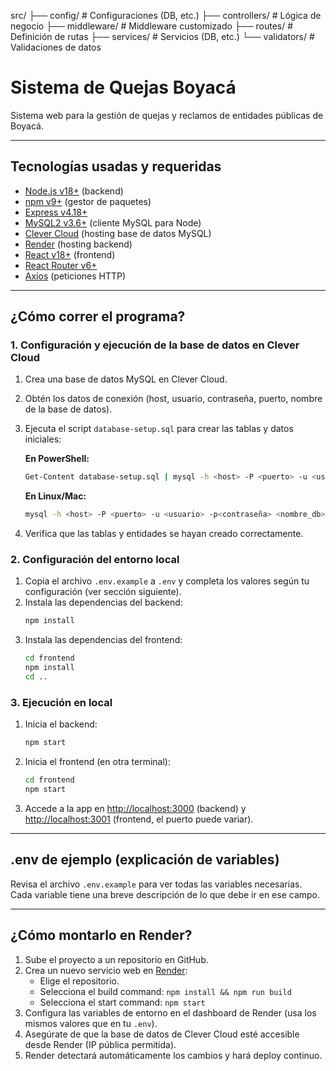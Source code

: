src/
├── config/          # Configuraciones (DB, etc.)
├── controllers/     # Lógica de negocio
├── middleware/      # Middleware customizado
├── routes/          # Definición de rutas
├── services/        # Servicios (DB, etc.)
└── validators/      # Validaciones de datos
# Sistema de Quejas Boyacá

Sistema web para la gestión de quejas y reclamos de entidades públicas de Boyacá.

---

## Tecnologías usadas y requeridas

- [Node.js v18+](https://nodejs.org/) (backend)
- [npm v9+](https://www.npmjs.com/get-npm) (gestor de paquetes)
- [Express v4.18+](https://expressjs.com/)
- [MySQL2 v3.6+](https://www.npmjs.com/package/mysql2) (cliente MySQL para Node)
- [Clever Cloud](https://www.clever-cloud.com/) (hosting base de datos MySQL)
- [Render](https://render.com/) (hosting backend)
- [React v18+](https://react.dev/) (frontend)
- [React Router v6+](https://reactrouter.com/)
- [Axios](https://axios-http.com/) (peticiones HTTP)

---

## ¿Cómo correr el programa?

### 1. Configuración y ejecución de la base de datos en Clever Cloud

1. Crea una base de datos MySQL en Clever Cloud.
2. Obtén los datos de conexión (host, usuario, contraseña, puerto, nombre de la base de datos).
3. Ejecuta el script `database-setup.sql` para crear las tablas y datos iniciales:

	**En PowerShell:**
	```bash
	Get-Content database-setup.sql | mysql -h <host> -P <puerto> -u <usuario> -p<contraseña> <nombre_db>
	```
	**En Linux/Mac:**
	```bash
	mysql -h <host> -P <puerto> -u <usuario> -p<contraseña> <nombre_db> < database-setup.sql
	```

4. Verifica que las tablas y entidades se hayan creado correctamente.

### 2. Configuración del entorno local

1. Copia el archivo `.env.example` a `.env` y completa los valores según tu configuración (ver sección siguiente).
2. Instala las dependencias del backend:
	```bash
	npm install
	```
3. Instala las dependencias del frontend:
	```bash
	cd frontend
	npm install
	cd ..
	```

### 3. Ejecución en local

1. Inicia el backend:
	```bash
	npm start
	```
2. Inicia el frontend (en otra terminal):
	```bash
	cd frontend
	npm start
	```
3. Accede a la app en [http://localhost:3000](http://localhost:3000) (backend) y [http://localhost:3001](http://localhost:3001) (frontend, el puerto puede variar).

---

## .env de ejemplo (explicación de variables)

Revisa el archivo `.env.example` para ver todas las variables necesarias. Cada variable tiene una breve descripción de lo que debe ir en ese campo.

---

## ¿Cómo montarlo en Render?

1. Sube el proyecto a un repositorio en GitHub.
2. Crea un nuevo servicio web en [Render](https://render.com/):
	- Elige el repositorio.
	- Selecciona el build command: `npm install && npm run build`
	- Selecciona el start command: `npm start`
3. Configura las variables de entorno en el dashboard de Render (usa los mismos valores que en tu `.env`).
4. Asegúrate de que la base de datos de Clever Cloud esté accesible desde Render (IP pública permitida).
5. Render detectará automáticamente los cambios y hará deploy continuo.